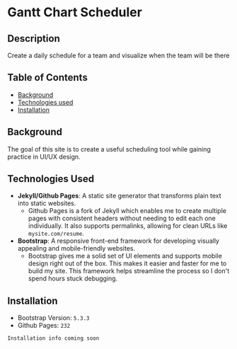 # Gantt Chart Scheduler

## Description
Create a daily schedule for a team and visualize when the team will be there

## Table of Contents
- [Background](#background)
- [Technologies used](#technologies-used)
- [Installation](#installation)

## Background
The goal of this site is to create a useful scheduling tool while gaining practice in UI/UX design.

## Technologies Used
- **Jekyll/Github Pages**: A static site generator that transforms plain text into static websites.
  - Github Pages is a fork of Jekyll which enables me to create multiple pages with consistent headers without needing to edit each one individually. It also supports permalinks, allowing for clean URLs like `mysite.com/resume`.
- **Bootstrap**: A responsive front-end framework for developing visually appealing and mobile-friendly websites.
  - Bootstrap gives me a solid set of UI elements and supports mobile design right out of the box. This makes it easier and faster for me to build my site. This framework helps streamline the process so I don't spend hours stuck debugging.

## Installation
- Bootstrap Version: `5.3.3`
- Github Pages: `232`
```
Installation info coming soon



